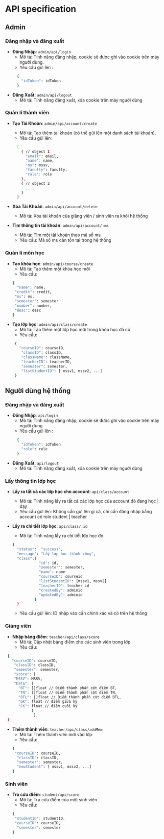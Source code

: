 # API specification

## Admin

### Đăng nhập và đăng xuất
- **Đăng Nhập**: `admin/api/login`  
    - Mô tả: Tính năng đăng nhập, cookie sẽ được ghi vào cookie trên máy người dùng.
    - Yêu cầu gửi lên :
    ```bash
      {
        "idToken": idToken
      }
    ```
- **Đăng Xuất**: `admin/api/logout`  
   - Mô tả: Tính năng đăng xuất, xóa cookie trên máy người dùng

### Quản lí thành viên

 - **Tạo Tài Khoản**: `admin/api/account/create`  
    - Mô tả: Tạo thêm tài khoản (có thể gửi lên một danh sách tài khoản).
    - Yêu cầu gửi lên:
    ```bash
      [
        { // object 1
          "email": email,
          "name": name,
          "ms": mssv,
          "faculty": faculty,
          "role": role
        },
        { // object 2
          ....
        }
      ]
    ```
- **Xóa Tài Khoản**: `admin/api/account/delete`
   - Mô tả: Xóa tài khoản của giảng viên / sinh viên ra khỏi hệ thống
 
- **Tìm thông tin tài khoản**: `admin/api/account/:ms`
    - Mô tả: Tìm một tài khoản theo mã số ms
    - Yêu cầu: Mã số ms cần tồn tại trong hệ thống

### Quản lí môn học

- **Tạo khóa học**: `admin/api/course/create`
    - Mô tả: Tạo thêm một khóa học mới
    - Yêu cầu: 
   ```bash
   {
     "name": name,
    "credit": credit,
    "ms": ms,
    "semester": semester
    "number": number,
    "desc": desc
   }
    ```
- **Tạo lớp học**: `admin/api/class/create`
    - Mô tả: Tạo thêm một lớp học mới trong khóa học đã có
    - Yêu cầu:
  ```bash
   {
     "courseID": courseID,
      "classID": classID,
      "className": className,
      "teacherID": teacherID,
      "semester": semester,
      "listStudentID": [ mssv1, mssv2, ...]
   }
    ```
## Người dùng hệ thống
### Đăng nhập và đăng xuất
- **Đăng Nhập**: `api/login`  
    - Mô tả: Tính năng đăng nhập, cookie sẽ được ghi vào cookie trên máy người dùng
    - Yêu cầu gửi lên :
    ```bash
      {
        "idToken": idToken
        "role": role 
      }
    ```
- **Đăng Xuất**: `api/logout`  
   - Mô tả: Tính năng đăng xuất, xóa cookie trên máy người dùng
### Lấy thông tin lớp học
- **Lấy ra tất cả các lớp học cho account**: `api/class/account`
    - Mô tả: Tính năng lấy ra tất cả các lớp học của account đó đang học | dạy
    - Yêu cầu gửi lên: Không cần gửi lên gì cả, chỉ cần đăng nhập bằng account có role student | teacher

- **Lấy ra chi tiết lớp học**: `api/class/:id`
   - Mô tả: Tính năng lấy ra chi tiết lớp học đó
    ```bash
    { 
      "status":  "success",
      "message": "Lấy lớp học thành công",
      "class":{
                "id": id,           
                "semester": semester,        
                "name": name             
                "courseID": courseid         
                "listStudentID": [mssv1, mssv2]     
                "teacherID": teacher id     
                "createdBy": adminid     
                "updatedBy": adminid     
              }
      }
    ```     
   - Yêu cầu gửi lên: ID nhập vào cần chính xác và có trên hệ thống

### Giảng viên
  - **Nhập bảng điểm**: `teacher/api/class/score`
    - Mô tả: Cập nhật bảng điểm cho các sinh viên trong lớp
    - Yêu cầu:
  ```bash
   {
     "courseID": courseID,
      "classID": classID,
      "semester": semester,
      "score": [
      "MSSV": MSSV,
      "Data": {
        "BT": []float // Điểm thành phần cột điểm BT,
        "TN": []float // Điểm thành phần cột điểm TN,
        "BTL": []float // Điểm thành phần cột điểm BTL,
        "GK": float // điểm giữa kỳ
        "CK": float // điểm cuối kỳ
              }
               ],
   }

```

 - **Thêm thành viên**: `teacher/api/class/addMem`
    - Mô tả: Thêm thành viên mới vào lớp
    - Yêu cầu:
    ```bash
   {
     "courseID": courseID,
      "classID": classID,
      "semester": semester,
      "newStudent": [ mssv1, mssv2, ...]
   }
    ```

### Sinh viên
- **Tra cứu điểm**: `student/api/score`
    - Mô tả: Tra cứu điểm của một sinh viên
    - Yêu cầu:
    ```bash
   {
     "studentID": studentID,
     "courseID": courseID,
      "semester": semester
   }
    ```
